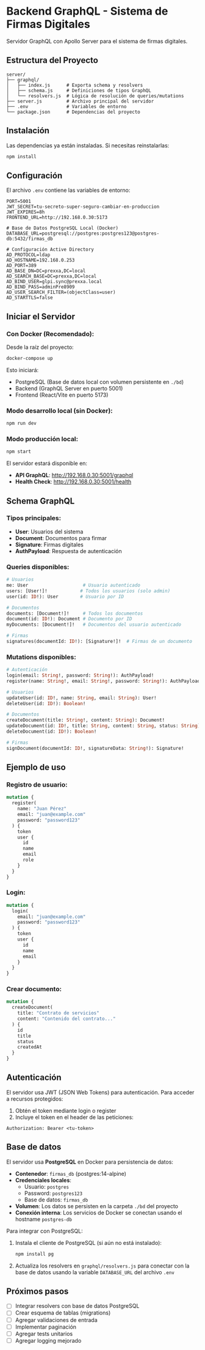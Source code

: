 # Backend GraphQL - Sistema de Firmas Digitales

Servidor GraphQL con Apollo Server para el sistema de firmas digitales.

## Estructura del Proyecto

```
server/
├── graphql/
│   ├── index.js      # Exporta schema y resolvers
│   ├── schema.js     # Definiciones de tipos GraphQL
│   └── resolvers.js  # Lógica de resolución de queries/mutations
├── server.js         # Archivo principal del servidor
├── .env              # Variables de entorno
└── package.json      # Dependencias del proyecto
```

## Instalación

Las dependencias ya están instaladas. Si necesitas reinstalarlas:

```bash
npm install
```

## Configuración

El archivo `.env` contiene las variables de entorno:

```env
PORT=5001
JWT_SECRET=tu-secreto-super-seguro-cambiar-en-produccion
JWT_EXPIRES=8h
FRONTEND_URL=http://192.168.0.30:5173

# Base de Datos PostgreSQL Local (Docker)
DATABASE_URL=postgresql://postgres:postgres123@postgres-db:5432/firmas_db

# Configuración Active Directory
AD_PROTOCOL=ldap
AD_HOSTNAME=192.168.0.253
AD_PORT=389
AD_BASE_DN=DC=prexxa,DC=local
AD_SEARCH_BASE=DC=prexxa,DC=local
AD_BIND_USER=glpi.sync@prexxa.local
AD_BIND_PASS=adminPre8909
AD_USER_SEARCH_FILTER=(objectClass=user)
AD_STARTTLS=false
```

## Iniciar el Servidor

### Con Docker (Recomendado):

Desde la raíz del proyecto:

```bash
docker-compose up
```

Esto iniciará:
- PostgreSQL (Base de datos local con volumen persistente en `./bd`)
- Backend (GraphQL Server en puerto 5001)
- Frontend (React/Vite en puerto 5173)

### Modo desarrollo local (sin Docker):

```bash
npm run dev
```

### Modo producción local:

```bash
npm start
```

El servidor estará disponible en:
- **API GraphQL**: http://192.168.0.30:5001/graphql
- **Health Check**: http://192.168.0.30:5001/health

## Schema GraphQL

### Tipos principales:

- **User**: Usuarios del sistema
- **Document**: Documentos para firmar
- **Signature**: Firmas digitales
- **AuthPayload**: Respuesta de autenticación

### Queries disponibles:

```graphql
# Usuarios
me: User                    # Usuario autenticado
users: [User!]!            # Todos los usuarios (solo admin)
user(id: ID!): User        # Usuario por ID

# Documentos
documents: [Document!]!     # Todos los documentos
document(id: ID!): Document # Documento por ID
myDocuments: [Document!]!   # Documentos del usuario autenticado

# Firmas
signatures(documentId: ID!): [Signature!]!  # Firmas de un documento
```

### Mutations disponibles:

```graphql
# Autenticación
login(email: String!, password: String!): AuthPayload!
register(name: String!, email: String!, password: String!): AuthPayload!

# Usuarios
updateUser(id: ID!, name: String, email: String): User!
deleteUser(id: ID!): Boolean!

# Documentos
createDocument(title: String!, content: String): Document!
updateDocument(id: ID!, title: String, content: String, status: String): Document!
deleteDocument(id: ID!): Boolean!

# Firmas
signDocument(documentId: ID!, signatureData: String!): Signature!
```

## Ejemplo de uso

### Registro de usuario:

```graphql
mutation {
  register(
    name: "Juan Pérez"
    email: "juan@example.com"
    password: "password123"
  ) {
    token
    user {
      id
      name
      email
      role
    }
  }
}
```

### Login:

```graphql
mutation {
  login(
    email: "juan@example.com"
    password: "password123"
  ) {
    token
    user {
      id
      name
      email
    }
  }
}
```

### Crear documento:

```graphql
mutation {
  createDocument(
    title: "Contrato de servicios"
    content: "Contenido del contrato..."
  ) {
    id
    title
    status
    createdAt
  }
}
```

## Autenticación

El servidor usa JWT (JSON Web Tokens) para autenticación. Para acceder a recursos protegidos:

1. Obtén el token mediante login o register
2. Incluye el token en el header de las peticiones:

```
Authorization: Bearer <tu-token>
```

## Base de datos

El servidor usa **PostgreSQL** en Docker para persistencia de datos:

- **Contenedor**: `firmas_db` (postgres:14-alpine)
- **Credenciales locales**:
  - Usuario: `postgres`
  - Password: `postgres123`
  - Base de datos: `firmas_db`
- **Volumen**: Los datos se persisten en la carpeta `./bd` del proyecto
- **Conexión interna**: Los servicios de Docker se conectan usando el hostname `postgres-db`

Para integrar con PostgreSQL:

1. Instala el cliente de PostgreSQL (si aún no está instalado):
   ```bash
   npm install pg
   ```

2. Actualiza los resolvers en `graphql/resolvers.js` para conectar con la base de datos usando la variable `DATABASE_URL` del archivo `.env`

## Próximos pasos

- [ ] Integrar resolvers con base de datos PostgreSQL
- [ ] Crear esquema de tablas (migrations)
- [ ] Agregar validaciones de entrada
- [ ] Implementar paginación
- [ ] Agregar tests unitarios
- [ ] Agregar logging mejorado